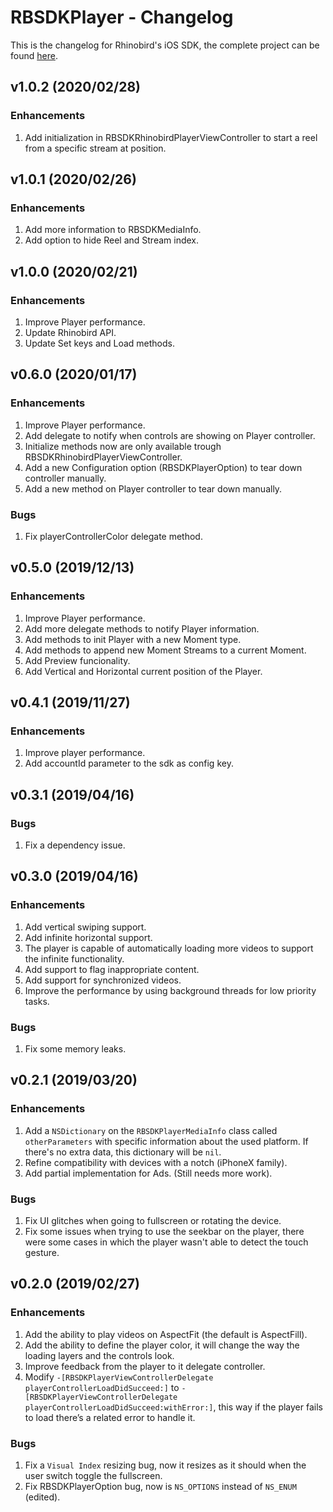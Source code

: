# RBSDKPlayer - Changelog

This is the changelog for Rhinobird's iOS SDK, the complete project can be found [here](https://github.com/rhinobird/RBSDKPlayer-iOS/).

## v1.0.2 (2020/02/28)

### Enhancements

1. Add initialization in RBSDKRhinobirdPlayerViewController to start a reel from a specific stream at position.

## v1.0.1 (2020/02/26)

### Enhancements

1. Add more information to RBSDKMediaInfo.
2. Add option to hide Reel and Stream index.

## v1.0.0 (2020/02/21)

### Enhancements

1. Improve Player performance.
2. Update Rhinobird API.
3. Update Set keys and Load methods.

## v0.6.0 (2020/01/17)

### Enhancements

1. Improve Player performance.
2. Add delegate to notify when controls are showing on Player controller.
3. Initialize methods now are only available trough RBSDKRhinobirdPlayerViewController.
4. Add a new Configuration option (RBSDKPlayerOption) to tear down controller manually.
5. Add a new method on Player controller to tear down manually.

### Bugs

1. Fix playerControllerColor delegate method.

## v0.5.0 (2019/12/13)

### Enhancements

1. Improve Player performance.
2. Add more delegate methods to notify Player information.
3. Add methods to init Player with a new Moment type.
4. Add methods to append new Moment Streams to a current Moment.
5. Add Preview funcionality.
6. Add Vertical and Horizontal current position of the Player.

## v0.4.1 (2019/11/27)

### Enhancements

1. Improve player performance.
2. Add accountId parameter to the sdk as config key.

## v0.3.1 (2019/04/16)

### Bugs

1. Fix a dependency issue.

## v0.3.0 (2019/04/16)

### Enhancements

1. Add vertical swiping support.
2. Add infinite horizontal support.
3. The player is capable of automatically loading more videos to support the infinite functionality.
4. Add support to flag inappropriate content.
5. Add support for synchronized videos.
6. Improve the performance by using background threads for low priority tasks.

### Bugs

1. Fix some memory leaks.

## v0.2.1 (2019/03/20)

### Enhancements

1. Add a `NSDictionary` on the `RBSDKPlayerMediaInfo` class called `otherParameters` with specific information about the used platform. If there's no extra data, this dictionary will be `nil`.
2. Refine compatibility with devices with a notch (iPhoneX family).
3. Add partial implementation for Ads. (Still needs more work).

### Bugs

1. Fix UI glitches when going to fullscreen or rotating the device.
2. Fix some issues when trying to use the seekbar on the player, there were some cases in which the player wasn't able to detect the touch gesture.

## v0.2.0 (2019/02/27)

### Enhancements

1. Add the ability to play videos on AspectFit (the default is AspectFill).
2. Add the ability to define the player color, it will change the way the loading layers and the controls look.
3. Improve feedback from the player to it delegate controller.
4. Modify `-[RBSDKPlayerViewControllerDelegate playerControllerLoadDidSucceed:]` to `-[RBSDKPlayerViewControllerDelegate playerControllerLoadDidSucceed:withError:]`, this way if the player fails to load there’s a related error to handle it.

### Bugs

1. Fix a `Visual Index` resizing bug, now it resizes as it should when the user switch toggle the fullscreen.
2. Fix RBSDKPlayerOption bug, now is `NS_OPTIONS` instead of `NS_ENUM` (edited).
